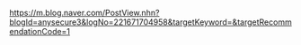 https://m.blog.naver.com/PostView.nhn?blogId=anysecure3&logNo=221671704958&targetKeyword=&targetRecommendationCode=1









